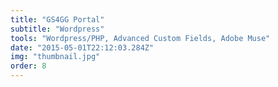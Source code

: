 ```yaml
---
title: "GS4GG Portal"
subtitle: "Wordpress"
tools: "Wordpress/PHP, Advanced Custom Fields, Adobe Muse"
date: "2015-05-01T22:12:03.284Z"
img: "thumbnail.jpg"
order: 8
---
```

